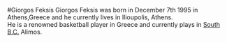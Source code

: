 #Giorgos Feksis 
Giorgos Feksis was born in December 7th 1995 in Athens,Greece and he currently lives in Ilioupolis, Athens. <br>
He is a renowned basketball player in Greece and currently plays in [South B.C.](/wiki/SouthBC) Alimos.
